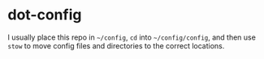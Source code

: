 ﻿dot-config
==========

I usually place this repo in `~/config`, `cd` into `~/config/config`, and then use
`stow` to move config files and directories to the correct locations.
